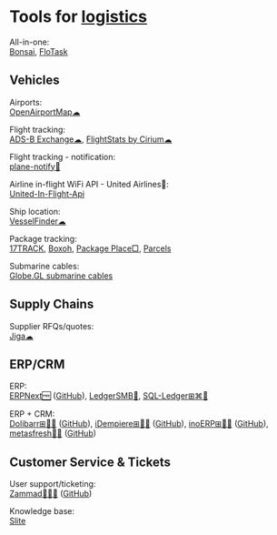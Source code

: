 
# Tools for [logistics](https://notageni.us/logistics/)

All-in-one:  
[Bonsai](https://www.hellobonsai.com/),
[FloTask](https://flotask.webflow.io/)

## Vehicles

Airports:  
[OpenAirportMap☁](https://openairportmap.org/)

Flight tracking:  
[ADS-B Exchange☁](https://globe.adsbexchange.com/),
[FlightStats by Cirium☁](https://www.flightstats.com)

Flight tracking - notification:  
[plane-notify🐍](https://github.com/Jxck-S/plane-notify)

Airline in-flight WiFi API - United Airlines🔌:  
[United-In-Flight-Api](https://github.com/greatjack1/United-In-Flight-Api)

Ship location:  
[VesselFinder☁](https://www.vesselfinder.com/)

Package tracking:  
[17TRACK](https://www.17track.net/en),
[Boxoh](http://www.boxoh.com/),
[Package Place□](https://package.place/),
[Parcels](https://parcelsapp.com/en/)

Submarine cables:  
[Globe.GL submarine cables](https://globe.gl/example/submarine-cables/)

## Supply Chains

Supplier RFQs/quotes:  
[Jiga☁](https://jiga.io/)

## ERP/CRM

ERP:  
[ERPNext🆓](https://erpnext.com/) ([GitHub](https://github.com/frappe/erpnext)),
[LedgerSMB🐧](https://ledgersmb.org/),
[SQL-Ledger⊞⌘🐧](https://www.sql-ledger.com/)

ERP + CRM:  
[Dolibarr⊞🐧🆓](https://www.dolibarr.org/) ([GitHub](https://github.com/Dolibarr/dolibarr)),
[iDempiere⊞🐧🆓](https://www.idempiere.org/) ([GitHub](https://github.com/idempiere/idempiere)),
[inoERP⊞🐧🆓](http://www.inoideas.org/) ([GitHub](https://github.com/inoerp/inoERP)),
[metasfresh🐧🆓](https://metasfresh.com/en) ([GitHub](https://github.com/metasfresh/metasfresh))

## Customer Service & Tickets

User support/ticketing:  
[Zammad🐧💾🆓](https://zammad.org/) ([GitHub](https://github.com/zammad/zammad))

Knowledge base:  
[Slite](https://slite.com/)
